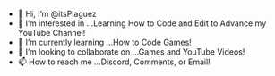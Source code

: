- 👋 Hi, I’m @itsPlaguez
- 👀 I’m interested in ...Learning How to Code and Edit to Advance my YouTube Channel!
- 🌱 I’m currently learning ...How to Code Games!
- 💞️ I’m looking to collaborate on ...Games and YouTube Videos!
- 📫 How to reach me ...Discord, Comments, or Email!

<!---
itsPlaguez/itsPlaguez is a ✨ special ✨ repository because its `README.md` (this file) appears on your GitHub profile.
You can click the Preview link to take a look at your changes.
--->
